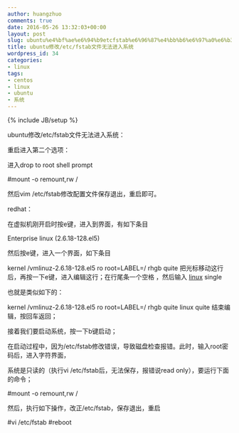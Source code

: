 ```yaml
---
author: huangzhuo
comments: true
date: 2016-05-26 13:32:03+00:00
layout: post
slug: ubuntu%e4%bf%ae%e6%94%b9etcfstab%e6%96%87%e4%bb%b6%e6%97%a0%e6%b3%95%e8%bf%9b%e5%85%a5%e7%b3%bb%e7%bb%9f
title: ubuntu修改/etc/fstab文件无法进入系统
wordpress_id: 34
categories:
- linux
tags:
- centos
- linux
- ubuntu
- 系统
---
```

{% include JB/setup %}



ubuntu修改/etc/fstab文件无法进入系统：









重启进入第二个选项：




进入drop to root shell prompt



























#mount -o remount,rw /

然后vim /etc/fstab修改配置文件保存退出，重启即可。

redhat：

























在虚拟机刚开启时按e键，进入到界面，有如下条目

Enterprise linux (2.6.18-128.el5)

然后按e键，进入一个界面，如下条目

kernel /vmlinuz-2.6.18-128.el5 ro root=LABEL=/ rhgb quite
把光标移动这行后，再按一下e键，进入编辑这行；在行尾条一个空格 ，然后输入 [linux](http://linux.chinaitlab.com/) single

也就是类似如下的：

kernel /vmlinuz-2.6.18-128.el5 ro root=LABEL=/ rhgb quite linux quite
结束编辑，按回车返回；

接着我们要启动系统，按一下b键启动；

在启动过程中，因为/etc/fstab修改错误，导致磁盘检查报错。此时，输入root密码后，进入字符界面，

系统是只读的（执行vi /etc/fstab后，无法保存，报错说read only），要运行下面的命令；

#mount -o remount,rw /

然后，执行如下操作，改正/etc/fstab，保存退出，重启

#vi /etc/fstab
#reboot















































